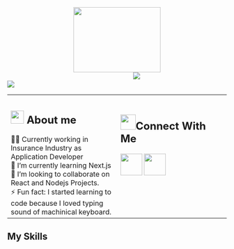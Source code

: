 
<div align=center><img src="https://media.giphy.com/media/j5hWF2V3RlNGItTkGc/giphy.gif" width="200px" height="150px"/></div>
&emsp;&emsp;&emsp;&emsp;&emsp;&emsp;&emsp; &emsp;&emsp;&emsp;&emsp;&emsp;&emsp;&emsp;&emsp;&nbsp; &nbsp;&nbsp; &nbsp; &nbsp; &nbsp; &nbsp; &nbsp; &nbsp; &nbsp; 
<picture> <img src="https://readme-typing-svg.herokuapp.com?font=Fira+Code&weight=600&size=25&duration=4000&pause=1000&color=FF5F00&height=40&lines=Hi%2C+I'm+Gagandeep;Full+Stack+Developer;Computer+Science+Graduate;Problem+Solver"></picture>
<br>
<img src="https://komarev.com/ghpvc/?username=sniptags">


   
<table>
  <tr border: none;> 
    <td width=50%>
    <h2><picture><img src = "https://media.giphy.com/media/JxtrIHKVMy03BmNH4a/giphy.gif" width = 30px></picture> <b>About me</b></h2>
  👨‍💻 Currently working in Insurance Industry as Application Developer <br>
  🌱 I’m currently learning Next.js <br>
  👯 I’m looking to collaborate on React and Nodejs Projects. <br>
  ⚡ Fun fact: I started learning to code because I loved typing sound of machinical keyboard. <br>
    </td>
    <td>
      <h2><picture><img src = "https://media.giphy.com/media/FQEtWzF1NYIBjKFAoN/giphy.gif" width = 35px></picture>Connect With Me</h2>
      <a href="https://www.linkedin.com/in/gdeep-thind/"><img src="https://github.com/sniptags/sniptags/assets/77214044/60aa94e6-6a68-4fe9-88db-72d23500e3f5" width=50px></a>
      <a href="http://gsingh.me.s3-website-us-west-2.amazonaws.com"><img src="https://github.com/sniptags/sniptags/assets/77214044/85a76d0d-f556-48ce-a4b6-dac7442bce15" width=50px></a>
      <br>
      <br>
      <br>
      <br>
      <br>
    </td>
  </tr>
</table>

<h2>My Skills</h2>
<!--



-->
